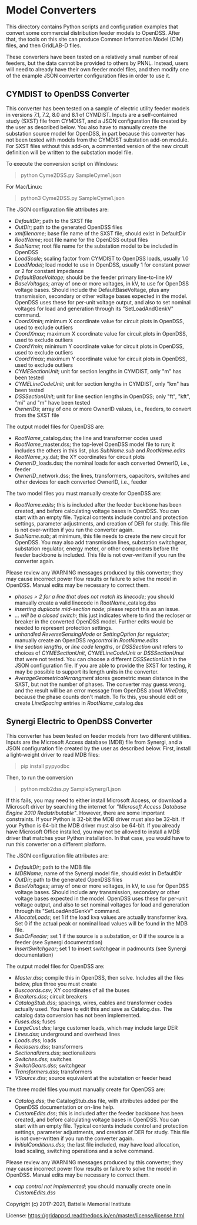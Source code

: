 # Model Converters

This directory contains Python scripts and configuration examples that convert
some commercial distribution feeder models to OpenDSS. After that, the tools on this
site can produce Common Information Model (CIM) files, and then GridLAB-D files.

These converters have been tested on a relatively small number of real feeders, but the
data cannot be provided to others by PNNL. Instead, users will need to already have 
their own feeder model files, and then modify one of the example JSON converter configuration
files in order to use it.

## CYMDIST to OpenDSS Converter

This converter has been tested on a sample of electric utility feeder models in 
versions 7.1, 7.2, 8.0 and 8.1 of CYMDIST. Inputs are a self-contained study (SXST) file
from CYMDIST, and a JSON configuration file created by the user as described below.
You also have to manually create the substation source model for OpenDSS, in part
because this converter has not been tested with models from the CYMDIST substation
add-on module. For SXST files without this add-on, a commented version of the new
circuit definition will be written to the substation model file.

To execute the conversion script on Windows:

>  python Cyme2DSS.py SampleCyme1.json

For Mac/Linux:

>  python3 Cyme2DSS.py SampleCyme1.json

The JSON configuration file attributes are:

- *DefaultDir*; path to the SXST file
- *OutDir*; path to the generated OpenDSS files
- *xmlfilename*; base file name of the SXST file, should exist in DefaultDir
- *RootName*; root file name for the OpenDSS output files
- *SubName*; root file name for the substation model to be included in OpenDSS
- *LoadScale*; scaling factor from CYMDIST to OpenDSS loads, usually 1.0
- *LoadModel*; load model to use in OpenDSS, usually 1 for constant power or 2 for constant impedance
- *DefaultBaseVoltage*; should be the feeder primary line-to-line kV
- *BaseVoltages*; array of one or more voltages, in kV, to use for OpenDSS voltage bases. Should include the DefaultBaseVoltage, plus any transmission, secondary or other voltage bases expected in the model. OpenDSS uses these for per-unit voltage output, and also to set nominal voltages for load and generation through its "SetLoadAndGenkV" command.
- *CoordXmin*; minimum X coordinate value for circuit plots in OpenDSS, used to exclude outliers
- *CoordXmax*; maximum X coordinate value for circuit plots in OpenDSS, used to exclude outliers
- *CoordYmin*; minimum Y coordinate value for circuit plots in OpenDSS, used to exclude outliers
- *CoordYmax*; maximum Y coordinate value for circuit plots in OpenDSS, used to exclude outliers
- *CYMESectionUnit*; unit for section lengths in CYMDIST, only "m" has been tested
- *CYMELineCodeUnit*; unit for section lengths in CYMDIST, only "km" has been tested
- *DSSSectionUnit*;  unit for line section lengths in OpenDSS; only "ft", "kft", "mi" and "m" have been tested
- *OwnerIDs*; array of one or more OwnerID values, i.e., feeders, to convert from the SXST file

The output model files for OpenDSS are:

- *RootName*_catalog.dss; the line and transformer codes used 
- *RootName*_master.dss; the top-level OpenDSS model file to run; it includes the others in this list, plus *SubName.sub* and *RootName.edits* 
- *RootName*_xy.dat; the XY coordinates for circuit plots
- *OwnerID*_loads.dss; the nominal loads for each converted OwnerID, i.e., feeder
- *OwnerID*_network.dss; the lines, transformers, capacitors, switches and other devices for each converted OwnerID, i.e., feeder

The two model files you must manually create for OpenDSS are:

- *RootName.edits*; this is included after the feeder backbone has been created, and before calculating voltage bases in OpenDSS. You can start with an empty file. Typical contents include control and protection settings, parameter adjustments, and creation of DER for study. This file is not over-written if you run the converter again.
- *SubName.sub*; at minimum, this file needs to create the new circuit for OpenDSS. You may also add transmission lines, substation switchgear, substation regulator, energy meter, or other components before the feeder backbone is included. This file is not over-written if you run the converter again.

Please review any WARNING messages produced by this converter; they may cause incorrect power flow results or failure to solve the model in OpenDSS. Manual edits may be necessary to correct them.

- _phases > 2 for a line that does not match its linecode_; you should manually create a valid linecode in *RootName*_catalog.dss
- _inserting duplicate mid-section node_; please report this as an issue.
- _... will be a closed switch_; this just indicates where to find the recloser or breaker in the converted OpenDSS model. Further edits would be needed to represent protection settings.
- _unhandled ReverseSensingMode_ or _SettingOption for regulator_; manually create an OpenDSS _regcontrol_ in *RootName.edits*
- _line section lengths_, or _line code lengths_, or _DSSSection unit_ refers to choices of *CYMESectionUnit*, *CYMELineCodeUnit* or *DSSSectionUnut* that were not tested. You can choose a different *DSSSectionUnit* in the JSON configuration file. If you are able to provide the SXST for testing, it may be possible to support its length units in the converter.
- _AverageGeometricalArrangment_ stores geometric mean distance in the SXST, but not the number of phases. The converter may guess wrong, and the result will be an error message from OpenDSS about _WireData_, because the phase counts don't match. To fix this, you should edit or create _LineSpacing_ entries in *RootName*_catalog.dss

## Synergi Electric to OpenDSS Converter

This converter has been tested on feeder models from two different utilities. Inputs are the 
Microsoft Access database (MDB) file from Synergi, and a JSON configuration file created by 
the user as described below. First, install a light-weight driver to read MDB files:

>  pip install pypyodbc

Then, to run the conversion

>  python mdb2dss.py SampleSynergi1.json

If this fails, you may need to either install Microsoft Access, or download a Microsoft driver
by searching the internet for *"Microsoft Access Database Engine 2010 Redistributable"*. However,
there are some important constraints. If your Python is 32-bit the MDB driver must also be 32-bit. 
If your Python is 64-bit the MDB driver must also be 64-bit. If you already have Microsoft Office 
installed, you may not be allowed to install a MDB driver that matches your Python installation. 
In that case, you would have to run this converter on a different platform.

The JSON configuration file attributes are:

- *DefaultDir*; path to the MDB file
- *MDBName*; name of the Synergi model file, should exist in DefaultDir
- *OutDir*; path to the generated OpenDSS files
- *BaseVoltages*; array of one or more voltages, in kV, to use for OpenDSS voltage bases. Should include any transmission, secondary or other voltage bases expected in the model. OpenDSS uses these for per-unit voltage output, and also to set nominal voltages for load and generation through its "SetLoadAndGenkV" command.
- *AllocateLoads*; set 1 if the load kva values are actually transformer kva. Set 0 if the actual peak or nominal load values will be found in the MDB file.
- *SubOrFeeder*; set 1 if the source is a substation, or 0 if the source is a feeder (see Synergi documentation)
- *InsertSwitchgear*; set 1 to insert switchgear in padmounts (see Synergi documentation)

The output model files for OpenDSS are:

- *Master.dss*; compile this in OpenDSS, then solve. Includes all the files below, plus three you must create
- *Buscoords.csv*; XY coordinates of all the buses  
- *Breakers.dss*; circuit breakers
- *CatalogStub.dss*; spacings, wires, cables and transformer codes actually used. You have to edit this and save as Catalog.dss. The catalog data conversion has not been implemented.
- *Fuses.dss*; fuses
- *LargeCust.dss*; large customer loads, which may include large DER
- *Lines.dss*; underground and overhead lines
- *Loads.dss*; loads
- *Reclosers.dss*; transformers
- *Sectionalizers.dss*; sectionalizers
- *Switches.dss*; switches
- *SwitchGears.dss*; switchgear
- *Transformers.dss*; transformers
- *VSource.dss*; source equivalent at the substation or feeder head

The three model files you must manually create for OpenDSS are:

- *Catalog.dss*; the CatalogStub.dss file, with attributes added per the OpenDSS documentation or on-line help.
- *CustomEdits.dss*; this is included after the feeder backbone has been created, and before calculating voltage bases in OpenDSS. You can start with an empty file. Typical contents include control and protection settings, parameter adjustments, and creation of DER for study. This file is not over-written if you run the converter again.
- *InitialConditions.dss*; the last file included, may have load allocation, load scaling, switching operations and a solve command.

Please review any WARNING messages produced by this converter; they may cause incorrect power flow results or failure to solve the model in OpenDSS. Manual edits may be necessary to correct them.

- _cap control not implemented_; you should manually create one in *CustomEdits.dss*

Copyright (c) 2017-2021, Battelle Memorial Institute

License: https://gridappsd.readthedocs.io/en/master/license/license.html
